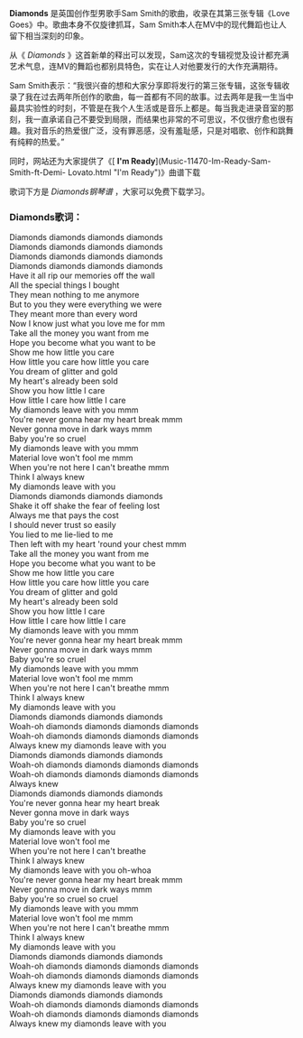 

**Diamonds** 是英国创作型男歌手Sam Smith的歌曲，收录在其第三张专辑《Love Goes》中。歌曲本身不仅旋律抓耳，Sam
Smith本人在MV中的现代舞蹈也让人留下相当深刻的印象。

从《 _Diamonds_ 》这首新单的释出可以发现，Sam这次的专辑视觉及设计都充满艺术气息，连MV的舞蹈也都别具特色，实在让人对他要发行的大作充满期待。

Sam
Smith表示：“我很兴奋的想和大家分享即将发行的第三张专辑，这张专辑收录了我在过去两年所创作的歌曲，每一首都有不同的故事。过去两年是我一生当中最具实验性的时刻，不管是在我个人生活或是音乐上都是。每当我走进录音室的那刻，我一直承诺自己不要受到局限，而结果也非常的不可思议，不仅很疗愈也很有趣。我对音乐的热爱很广泛，没有罪恶感，没有羞耻感，只是对唱歌、创作和跳舞有纯粹的热爱。”

同时，网站还为大家提供了《[ **I'm Ready**](Music-11470-Im-Ready-Sam-Smith-ft-Demi-
Lovato.html "I'm Ready")》曲谱下载

歌词下方是 _Diamonds钢琴谱_ ，大家可以免费下载学习。

### Diamonds歌词：

Diamonds diamonds diamonds diamonds  
Diamonds diamonds diamonds diamonds  
Diamonds diamonds diamonds diamonds  
Diamonds diamonds diamonds diamonds  
Have it all rip our memories off the wall  
All the special things I bought  
They mean nothing to me anymore  
But to you they were everything we were  
They meant more than every word  
Now I know just what you love me for mm  
Take all the money you want from me  
Hope you become what you want to be  
Show me how little you care  
How little you care how little you care  
You dream of glitter and gold  
My heart's already been sold  
Show you how little I care  
How littlе I care how little I care  
My diamonds leave with you mmm  
You're never gonna hear my heart break mmm  
Never gonna move in dark ways mmm  
Baby you're so cruel  
My diamonds leave with you mmm  
Material love won't fool me mmm  
When you're not here I can't breathe mmm  
Think I always knew  
My diamonds leave with you  
Diamonds diamonds diamonds diamonds  
Shake it off shake the fear of feeling lost  
Always me that pays the cost  
I should never trust so easily  
You lied to me lie-lied to me  
Then left with my heart 'round your chest mmm  
Take all the money you want from me  
Hope you become what you want to be  
Show me how little you care  
How little you care how little you care  
You dream of glitter and gold  
My heart's already been sold  
Show you how little I care  
How little I care how little I care  
My diamonds leave with you mmm  
You're never gonna hear my heart break mmm  
Never gonna move in dark ways mmm  
Baby you're so cruel  
My diamonds leave with you mmm  
Material love won't fool me mmm  
When you're not here I can't breathe mmm  
Think I always knew  
My diamonds leave with you  
Diamonds diamonds diamonds diamonds  
Woah-oh diamonds diamonds diamonds diamonds  
Woah-oh diamonds diamonds diamonds diamonds  
Always knew my diamonds leave with you  
Diamonds diamonds diamonds diamonds  
Woah-oh diamonds diamonds diamonds diamonds  
Woah-oh diamonds diamonds diamonds diamonds  
Always knew  
Diamonds diamonds diamonds diamonds  
You're never gonna hear my heart break  
Never gonna move in dark ways  
Baby you're so cruel  
My diamonds leave with you  
Material love won't fool me  
When you're not here I can't breathe  
Think I always knew  
My diamonds leave with you oh-whoa  
You're never gonna hear my heart break mmm  
Never gonna move in dark ways mmm  
Baby you're so cruel so cruel  
My diamonds leave with you mmm  
Material love won't fool me mmm  
When you're not here I can't breathe mmm  
Think I always knew  
My diamonds leave with you  
Diamonds diamonds diamonds diamonds  
Woah-oh diamonds diamonds diamonds diamonds  
Woah-oh diamonds diamonds diamonds diamonds  
Always knew my diamonds leave with you  
Diamonds diamonds diamonds diamonds  
Woah-oh diamonds diamonds diamonds diamonds  
Woah-oh diamonds diamonds diamonds diamonds  
Always knew my diamonds leave with you

